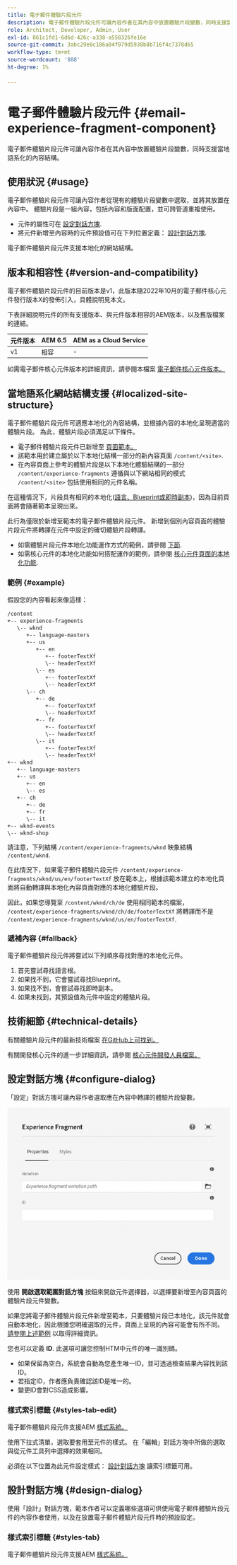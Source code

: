 ```yaml
---
title: 電子郵件體驗片段元件
description: 電子郵件體驗片段元件可讓內容作者在其內容中放置體驗片段變數，同時支援當地語系化的內容結構。
role: Architect, Developer, Admin, User
exl-id: 861c1fd1-6d6d-426c-a338-a558326fe16e
source-git-commit: 3abc29e0c186a84f079d5938b8b716f4c7378d65
workflow-type: tm+mt
source-wordcount: '888'
ht-degree: 1%

---
```



# 電子郵件體驗片段元件 {#email-experience-fragment-component}

電子郵件體驗片段元件可讓內容作者在其內容中放置體驗片段變數，同時支援當地語系化的內容結構。

## 使用狀況 {#usage}

電子郵件體驗片段元件可讓內容作者從現有的體驗片段變數中選取，並將其放置在內容中。 體驗片段是一組內容，包括內容和版面配置，並可跨管道重複使用。

* 元件的屬性可在 [設定對話方塊](#configure-dialog).
* 將元件新增至內容時的元件預設值可在下列位置定義： [設計對話方塊](#design-dialog).

電子郵件體驗片段元件支援本地化的網站結構。

## 版本和相容性 {#version-and-compatibility}

電子郵件體驗片段元件的目前版本是v1，此版本隨2022年10月的電子郵件核心元件發行版本X的發佈引入，具體說明見本文。

下表詳細說明元件的所有支援版本、與元件版本相容的AEM版本，以及舊版檔案的連結。

| 元件版本 | AEM 6.5 | AEM as a Cloud Service  |
|---|---|---|
| v1 | 相容 | - |

如需電子郵件核心元件版本的詳細資訊，請參閱本檔案 [電子郵件核心元件版本。](/help/email/versions.md)

## 當地語系化網站結構支援 {#localized-site-structure}

電子郵件體驗片段元件可適應本地化的內容結構，並根據內容的本地化呈現適當的體驗片段。 為此，體驗片段必須滿足以下條件。

* 電子郵件體驗片段元件已新增至 [頁面範本。](https://experienceleague.adobe.com/docs/experience-manager-cloud-service/content/sites/authoring/features/templates.html)
* 該範本用於建立屬於以下本地化結構一部分的新內容頁面 `/content/<site>`.
* 在內容頁面上參考的體驗片段是以下本地化體驗結構的一部分 `/content/experience-fragments` 遵循與以下網站相同的模式 `/content/<site>` 包括使用相同的元件名稱。

在這種情況下，片段具有相同的本地化([語言、Blueprint或即時副本](https://experienceleague.adobe.com/docs/experience-manager-cloud-service/content/sites/administering/reusing-content/msm-and-translation.html))，因為目前頁面將會隨著範本呈現出來。

此行為僅限於新增至範本的電子郵件體驗片段元件。 新增到個別內容頁面的體驗片段元件將轉譯在元件中設定的確切體驗片段轉譯。

* 如需體驗片段元件本地化功能運作方式的範例，請參閱 [下節](#example).
* 如需核心元件的本地化功能如何搭配運作的範例，請參閱 [核心元件頁面的本地化功能](/help/get-started/localization.md).

### 範例 {#example}

假設您的內容看起來像這樣：

```
/content
+-- experience-fragments
   \-- wknd
      +-- language-masters
      +-- us
         +-- en
            +-- footerTextXf
            \-- headerTextXf
         \-- es
            +-- footerTextXf
            \-- headerTextXf
      \-- ch
         +-- de
            +-- footerTextXf
            \-- headerTextXf
         +-- fr
            +-- footerTextXf
            \-- headerTextXf
         \-- it
            +-- footerTextXf
            \-- headerTextXf
+-- wknd
   +-- language-masters
   +-- us
      +-- en
      \-- es
   +-- ch
      +-- de
      +-- fr
      \-- it
+-- wknd-events
\-- wknd-shop
```

請注意，下列結構 `/content/experience-fragments/wknd` 映象結構 `/content/wknd`.

在此情況下，如果電子郵件體驗片段元件 `/content/experience-fragments/wknd/us/en/footerTextXf` 放在範本上，根據該範本建立的本地化頁面將自動轉譯與本地化內容頁面對應的本地化體驗片段。

因此，如果您導覽至 `/content/wknd/ch/de` 使用相同範本的檔案， `/content/experience-fragments/wknd/ch/de/footerTextXf` 將轉譯而不是 `/content/experience-fragments/wknd/us/en/footerTextXf`.

### 遞補內容 {#fallback}

電子郵件體驗片段元件將嘗試以下列順序尋找對應的本地化元件。

1. 首先嘗試尋找語言根。
1. 如果找不到，它會嘗試尋找Blueprint。
1. 如果找不到，會嘗試尋找即時副本。
1. 如果未找到，其預設值為元件中設定的體驗片段。

## 技術細節 {#technical-details}

有關體驗片段元件的最新技術檔案 [在GitHub上可找到。](https://adobe.com/go/aem_cmp_email_tech_xf_v1)

有關開發核心元件的進一步詳細資訊，請參閱 [核心元件開發人員檔案。](/help/developing/overview.md)

## 設定對話方塊 {#configure-dialog}

「設定」對話方塊可讓內容作者選取應在內容中轉譯的體驗片段變數。

![電子郵件體驗片段元件的「編輯」對話方塊](/help/email/assets/email-experience-fragment-edit.png)

使用 **開啟選取範圍對話方塊** 按鈕來開啟元件選擇器，以選擇要新增至內容頁面的體驗片段元件變數。

如果您將電子郵件體驗片段元件新增至範本，只要體驗片段已本地化，該元件就會自動本地化，因此根據您明確選取的元件，頁面上呈現的內容可能會有所不同。 [請參閱上述範例](#example) 以取得詳細資訊。

您也可以定義 **ID**. 此選項可讓您控制HTM中元件的唯一識別碼。

* 如果保留為空白，系統會自動為您產生唯一ID，並可透過檢查結果內容找到該ID。
* 若指定ID，作者應負責確認該ID是唯一的。
* 變更ID會對CSS造成影響。

### 樣式索引標籤 {#styles-tab-edit}

電子郵件體驗片段元件支援AEM [樣式系統。](/help/get-started/authoring.md#component-styling)

使用下拉式清單，選取要套用至元件的樣式。 在「編輯」對話方塊中所做的選取與從元件工具列中選擇的效果相同。

必須在以下位置為此元件設定樣式： [設計對話方塊](#design-dialog) 讓索引標籤可用。

## 設計對話方塊 {#design-dialog}

使用「設計」對話方塊，範本作者可以定義哪些選項可供使用電子郵件體驗片段元件的內容作者使用，以及在放置電子郵件體驗片段元件時的預設設定。

### 樣式索引標籤 {#styles-tab}

電子郵件體驗片段元件支援AEM [樣式系統。](/help/get-started/authoring.md#component-styling)
